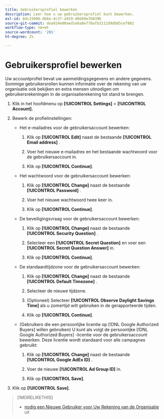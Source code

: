 ```yaml
---
title: Gebruikersprofiel bewerken
description: Leer hoe u uw gebruikersprofiel kunt bewerken.
exl-id: 8dc15996-db6e-4c37-a919-d0d49e7b8396
source-git-commit: dea924e00aed1e6a8e778afb3112d9db85cef802
workflow-type: tm+mt
source-wordcount: '201'
ht-degree: 2%

---
```


# Gebruikersprofiel bewerken

Uw accountprofiel bevat uw aanmeldingsgegevens en andere gegevens. Sommige gebruikersrollen kunnen informatie over de rekening van uw organisatie ook bekijken en extra mensen uitnodigen om gebruikersrekeningen in de organisatierekening tot stand te brengen.

1. Klik in het hoofdmenu op **[!UICONTROL Settings]** > **[!UICONTROL Account].**

1. Bewerk de profielinstellingen:

   * Het e-mailadres voor de gebruikersaccount bewerken:

      1. Klik op **[!UICONTROL Edit]** naast de bestaande **[!UICONTROL Email address]** .

      1. Voer het nieuwe e-mailadres en het bestaande wachtwoord voor de gebruikersaccount in.

      1. Klik op **[!UICONTROL Continue]**.

   * Het wachtwoord voor de gebruikersaccount bewerken:

      1. Klik op **[!UICONTROL Change]** naast de bestaande **[!UICONTROL Password]** .

      1. Voer het nieuwe wachtwoord twee keer in.

      1. Klik op **[!UICONTROL Continue]**.

   * De beveiligingsvraag voor de gebruikersaccount bewerken:

      1. Klik op **[!UICONTROL Change]** naast de bestaande **[!UICONTROL Security Question]** .

      1. Selecteer een **[!UICONTROL Secret Question]** en voer een **[!UICONTROL Secret Question Answer]** in.

      1. Klik op **[!UICONTROL Continue]**.

   * De standaardtijdzone voor de gebruikersaccount bewerken:

      1. Klik op **[!UICONTROL Change]** naast de bestaande **[!UICONTROL Default Timezone]** .

      1. Selecteer de nieuwe tijdzone.

      1. (Optioneel) Selecteer **[!UICONTROL Observe Daylight Savings Time]** als u zomertijd wilt gebruiken in de gerapporteerde tijden.

      1. Klik op **[!UICONTROL Continue]**.

   * (Gebruikers die een persoonlijke licentie op [!DNL Google Authorized Buyers] willen gebruiken) U kunt als volgt de persoonlijke [!DNL Google Authorized Buyers] -licentie voor de gebruikersaccount bewerken. Deze licentie wordt standaard voor alle campagnes gebruikt:

      1. Klik op **[!UICONTROL Change]** naast de bestaande **[!UICONTROL Google AdEx ID]** .

      1. Voer de nieuwe **[!UICONTROL Ad Group ID]** in.

      1. Klik op **[!UICONTROL Save]**.

1. Klik op **[!UICONTROL Save]**.

>[!MORELIKETHIS]
>
>* [ nodig een Nieuwe Gebruiker voor Uw Rekening van de Organisatie ](user-invite.md) uit

<!-- >* [User Profile and Organization Account Settings](user-and-account-settings.md) -->
